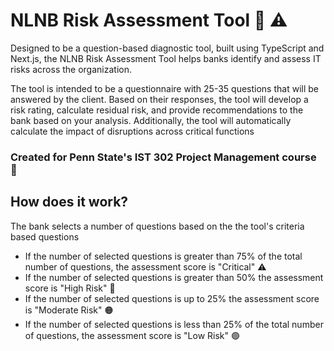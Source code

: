 # NLNB Risk Assessment Tool 🏦 ⚠️

Designed to be a question-based diagnostic tool, built using TypeScript and Next.js, the NLNB Risk Assessment Tool helps banks identify and assess IT risks across the organization.

The tool is intended to be a questionnaire with 25-35 questions that will be answered by the client. Based on their responses, the tool will develop a risk rating, calculate residual risk, and provide recommendations to the bank based on your analysis. Additionally, the tool will automatically calculate the impact of disruptions across critical functions

### Created for Penn State's IST 302 Project Management course 🐾

## How does it work?

The bank selects a number of questions based on the the tool's criteria based questions

- If the number of selected questions is greater than 75% of the total number of questions, the assessment score is "Critical" ⚠️
- If the number of selected questions is greater than 50% the assessment score is "High Risk" 🔴
- If the number of selected questions is up to 25% the assessment score is "Moderate Risk" 🟠
- If the number of selected questions is less than 25% of the total number of questions, the assessment score is "Low Risk" 🟢


